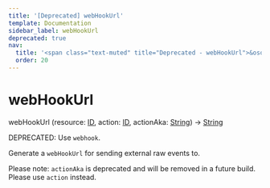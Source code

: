 ```yaml
---
title: '[Deprecated] webHookUrl'
template: Documentation
sidebar_label: webHookUrl
deprecated: true
nav:
  title: '<span class="text-muted" title="Deprecated - webHookUrl">&osol; <em>webHookUrl</em></span>'
  order: 20
---
```


# webHookUrl

<div className="pb-4 font-roboto-slab text-lg"><span className="font-bold">webHookUrl</span> <span style={{'fontWeight':400,'fontSize':'0.85em'}}>(resource: <a href="/guardrails/docs/reference/graphql/scalar/ID">ID</a>, action: <a href="/guardrails/docs/reference/graphql/scalar/ID">ID</a>, actionAka: <a href="/guardrails/docs/reference/graphql/scalar/String">String</a>) &rarr; <a href="/guardrails/docs/reference/graphql/scalar/String">String</a></span>
</div>

<span class="deprecated-field"><span class="deprecated-title">DEPRECATED:</span> Use `webhook`.</span>

Generate a `webHookUrl` for sending external raw events to.

Please note: `actionAka` is deprecated and will be removed in a future build. Please use `action` instead.